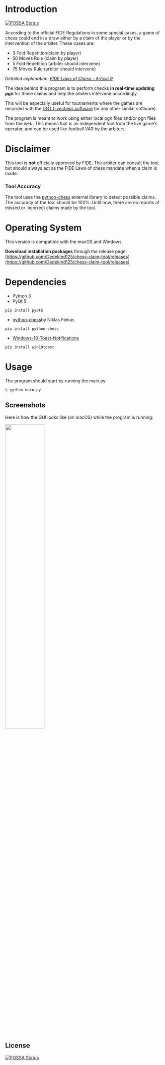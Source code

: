 # Introduction
[![FOSSA Status](https://app.fossa.io/api/projects/git%2Bgithub.com%2FDedekind125%2Fchess-claim-tool.svg?type=shield)](https://app.fossa.io/projects/git%2Bgithub.com%2FDedekind125%2Fchess-claim-tool?ref=badge_shield)


According to the official FIDE Regulations in some special cases, a game of chess could end in a draw either by a claim of the player or by the intervention of the arbiter.
These cases are:

* 3 Fold Repetition(claim by player)
* 50 Moves Rule (claim by player)
* 5 Fold Repetition (arbiter should intervene)
* 75 Moves Rule (arbiter should intervene)

*Detailed explanation: [FIDE Laws of Chess - Article 9](http://www.fide.com/fide/handbook.html?id=208&view=article)*

The idea behind this program is to perform checks <b> in real-time updating pgn</b> for these claims and help the arbiters intervene accordingly.

This will be especially useful for tournaments where the games are recorded with the [DGT Livechess software](http://www.digitalgametechnology.com/index.php/products/electronic-boards/serial-tournament/285-dgt-livechess-software13?mavikthumbnails_display_ratio=2) (or any other similar software).

The program is meant to work using either local pgn files and/or pgn files from the web. This means that is an independent tool from the live game's operator, and can be used like football VAR by the arbiters.

# Disclaimer

This tool is **not** officially approved by FIDE. The arbiter can consult the tool, but should always act as the FIDE Laws of chess mandate when a claim is made.

### Tool Accuracy
The tool uses the [python-chess](https://github.com/niklasf/python-chess) external library to detect possible claims. The accuracy of the tool should be 100%. Until now, there are no reports of missed or incorrect claims made by the tool.

# Operating System

This version is compatible with the macOS and Windows.

**Download installation packages** through the release page: [https://github.com/Dedekind125/chess-claim-tool/releases](https://github.com/Dedekind125/chess-claim-tool/releases)


# Dependencies
* Python 3
* PyQt 5  
```
pip install pyqt5
```
* [python-chess](https://github.com/niklasf/python-chess)by Niklas Fiekas  
```
pip install python-chess
```
* [Windows-10-Toast-Notifications](https://github.com/jithurjacob/Windows-10-Toast-Notifications)
```
pip install win10toast
```

# Usage
The program should start by running the main.py
```
$ python main.py
```  

## Screenshots
Here is how the GUI looks like (on macOS) while the program is running:

<img src="./screenshots/action.png" width="50%"/>


## License
[![FOSSA Status](https://app.fossa.io/api/projects/git%2Bgithub.com%2FDedekind125%2Fchess-claim-tool.svg?type=large)](https://app.fossa.io/projects/git%2Bgithub.com%2FDedekind125%2Fchess-claim-tool?ref=badge_large)
